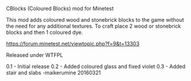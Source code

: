 CBlocks (Coloured Blocks) mod for Minetest

This mod adds coloured wood and stonebrick blocks to the game without the need for any additional textures.  To craft place 2 wood or stonebrick blocks and then 1 coloured dye.

https://forum.minetest.net/viewtopic.php?f=9&t=13303

Released under WTFPL

0.1 - Initial release
0.2 - Added coloured glass and fixed violet
0.3 - Added stair and slabs -maikerumine 20160321
